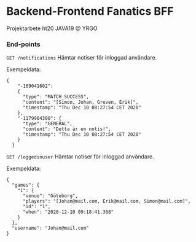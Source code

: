 # Backend-Frontend Fanatics BFF
Projektarbete ht20 JAVA19 @ YRGO

### End-points

`GET /notifications`
Hämtar notiser för inloggad användare. 

Exempeldata:

``` 
{
    "-169041602": 
    {
      "type": "MATCH_SUCCESS",
      "content": "[Simon, Johan, Greven, Erik]",
      "timestamp": "Thu Dec 10 08:27:54 CET 2020"
    },
    "-1179904300": {
      "type": "GENERAL",
      "content": "Detta är en notis!",
      "timestamp": "Thu Dec 10 08:27:54 CET 2020"
    }
  } 
  ```
  
`GET /loggedinuser`
Hämtar notiser för inloggad användare. 

Exempeldata:

``` 
{
  "games": {
    "1": {
      "venue": "Göteborg",
      "players": "[Johan@mail.com, Erik@mail.com, Simon@mail.com]",
      "id": "1",
      "when": "2020-12-10 09:18:41.368"
    }
  },
  "username": "Johan@mail.com"
}
  ```
